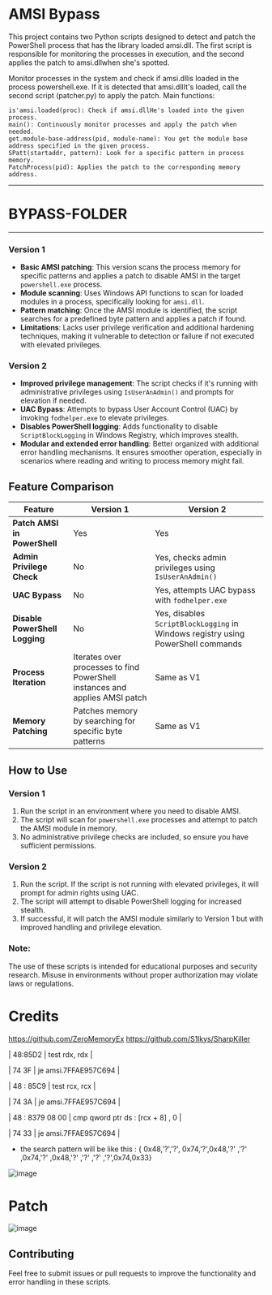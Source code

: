 # AMSI Bypass

This project contains two Python scripts designed to detect and patch the PowerShell process that has the library loaded amsi.dll. The first script is responsible for monitoring the processes in execution, and the second applies the patch to amsi.dllwhen she's spotted.

Monitor processes in the system and check if amsi.dllis loaded in the process powershell.exe. If it is detected that amsi.dllIt's loaded, call the second script (patcher.py) to apply the patch.
Main functions:

    is'amsi.loaded(proc): Check if amsi.dllHe's loaded into the given process.
    main(): Continuously monitor processes and apply the patch when needed.
    get.module-base-address(pid, module-name): You get the module base address specified in the given process.
    SPatt(startaddr, pattern): Look for a specific pattern in process memory.
    PatchProcess(pid): Applies the patch to the corresponding memory address.


---

# BYPASS-FOLDER

---


### Version 1

- **Basic AMSI patching**: This version scans the process memory for specific patterns and applies a patch to disable AMSI in the target `powershell.exe` process.
- **Module scanning**: Uses Windows API functions to scan for loaded modules in a process, specifically looking for `amsi.dll`.
- **Pattern matching**: Once the AMSI module is identified, the script searches for a predefined byte pattern and applies a patch if found.
- **Limitations**: Lacks user privilege verification and additional hardening techniques, making it vulnerable to detection or failure if not executed with elevated privileges.

### Version 2

- **Improved privilege management**: The script checks if it's running with administrative privileges using `IsUserAnAdmin()` and prompts for elevation if needed.
- **UAC Bypass**: Attempts to bypass User Account Control (UAC) by invoking `fodhelper.exe` to elevate privileges.
- **Disables PowerShell logging**: Adds functionality to disable `ScriptBlockLogging` in Windows Registry, which improves stealth.
- **Modular and extended error handling**: Better organized with additional error handling mechanisms. It ensures smoother operation, especially in scenarios where reading and writing to process memory might fail.

## Feature Comparison

| **Feature**                            | **Version 1**                                                | **Version 2**                                                |
|----------------------------------------|--------------------------------------------------------------|--------------------------------------------------------------|
| **Patch AMSI in PowerShell**           | Yes                                                          | Yes                                                          |
| **Admin Privilege Check**              | No                                                           | Yes, checks admin privileges using `IsUserAnAdmin()`          |
| **UAC Bypass**                         | No                                                           | Yes, attempts UAC bypass with `fodhelper.exe`                 |
| **Disable PowerShell Logging**         | No                                                           | Yes, disables `ScriptBlockLogging` in Windows registry using PowerShell commands |
| **Process Iteration**                  | Iterates over processes to find PowerShell instances and applies AMSI patch | Same as V1                                                    |
| **Memory Patching**                    | Patches memory by searching for specific byte patterns        | Same as V1                                                    |

## How to Use

### Version 1
1. Run the script in an environment where you need to disable AMSI.
2. The script will scan for `powershell.exe` processes and attempt to patch the AMSI module in memory.
3. No administrative privilege checks are included, so ensure you have sufficient permissions.

### Version 2
1. Run the script. If the script is not running with elevated privileges, it will prompt for admin rights using UAC.
2. The script will attempt to disable PowerShell logging for increased stealth.
3. If successful, it will patch the AMSI module similarly to Version 1 but with improved handling and privilege elevation.

### Note:
The use of these scripts is intended for educational purposes and security research. Misuse in environments without proper authorization may violate laws or regulations.


# Credits

https://github.com/ZeroMemoryEx
https://github.com/S1lkys/SharpKiller

 | 48:85D2 | test rdx, rdx |

 | 74 3F | je amsi.7FFAE957C694 |

 | 48 : 85C9 | test rcx, rcx |

 | 74 3A | je amsi.7FFAE957C694 |

 | 48 : 8379 08 00 | cmp qword ptr ds : [rcx + 8] , 0 |

 | 74 33 | je amsi.7FFAE957C694 |

- the search pattern will be like this :
{ 0x48,'?','?', 0x74,'?',0x48,'?' ,'?' ,0x74,'?' ,0x48,'?' ,'?' ,'?' ,'?',0x74,0x33}

![image](https://github.com/ltcflip/amsi-bypass/assets/153377701/3a57f643-2896-49b1-b96f-80e1e7f56852)

# Patch

![image](https://github.com/ltcflip/amsi-bypass/assets/153377701/339ad662-591e-48cd-bab0-adf475d4d1dc)



## Contributing
Feel free to submit issues or pull requests to improve the functionality and error handling in these scripts.

